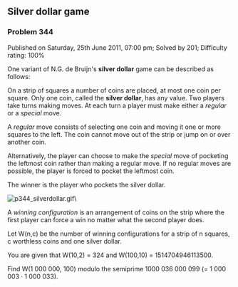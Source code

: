 Silver dollar game
------------------

### Problem 344

Published on Saturday, 25th June 2011, 07:00 pm; Solved by 201;
Difficulty rating: 100%

One variant of N.G. de Bruijn's **silver dollar** game can be described
as follows:

On a strip of squares a number of coins are placed, at most one coin per
square. Only one coin, called the **silver dollar**, has any value. Two
players take turns making moves. At each turn a player must make either
a *regular* or a *special* move.

A *regular* move consists of selecting one coin and moving it one or
more squares to the left. The coin cannot move out of the strip or jump
on or over another coin.

Alternatively, the player can choose to make the *special* move of
pocketing the leftmost coin rather than making a regular move. If no
regular moves are possible, the player is forced to pocket the leftmost
coin.

The winner is the player who pockets the silver dollar.

![p344\_silverdollar.gif](project/images/p344_silverdollar.gif)\

A *winning configuration* is an arrangement of coins on the strip where
the first player can force a win no matter what the second player does.

Let W(n,c) be the number of winning configurations for a strip of n
squares, c worthless coins and one silver dollar.

You are given that W(10,2) = 324 and W(100,10) = 1514704946113500.

Find W(1 000 000, 100) modulo the semiprime 1000 036 000 099 (= 1 000
003 · 1 000 033).
